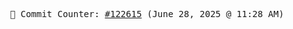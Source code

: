 <p align="center">
    <samp>
        📮 Commit Counter: <a href="https://github.com/Javascript-void0/Javascript-void0/commits/main">#122615</a> (June 28, 2025 @ 11:28 AM)
    </samp>
</p>